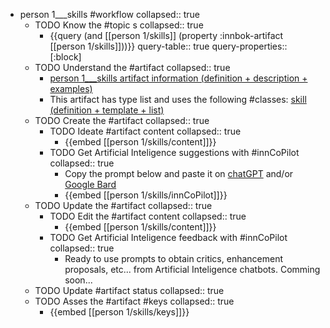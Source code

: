
- person 1___skills #workflow
   collapsed:: true
  - TODO Know the #topic s
    collapsed:: true
    - {{query (and [[person 1/skills]] (property :innbok-artifact [[person 1/skills]]))}}
      query-table:: true
      query-properties:: [:block]
  - TODO Understand the #artifact
    collapsed:: true
    - [person 1___skills artifact information (definition + description + examples)](https://go.innbok.com/#/page/innBoK%2Fperson-%28id%29%2Fskills%2Finfo)
    - This artifact has type list and uses the following #classes: [skill (definition + template + list)](https://go.innbok.com/#/page/innBoK%2Fclass%2Fskill)
  - TODO Create the #artifact
     collapsed:: true
    - TODO Ideate #artifact content
      collapsed:: true
      - {{embed [[person 1/skills/content]]}}
    - TODO Get Artificial Inteligence suggestions with #innCoPilot
      collapsed:: true
      - Copy the prompt below and paste it on [chatGPT](https://chat.openai.com) and/or [Google Bard](https://bard.google.com/chat)
      - {{embed [[person 1/skills/innCoPilot]]}}
  - TODO Update the #artifact
    collapsed:: true
    - TODO Edit the #artifact content
     collapsed:: true
      - {{embed [[person 1/skills/content]]}}
    - TODO Get Artificial Inteligence feedback with #innCoPilot
      collapsed:: true
      - Ready to use prompts to obtain critics, enhancement proposals, etc... from Artificial Inteligence chatbots. Comming soon...
  - TODO Update #artifact status
    collapsed:: true
  - TODO Asses the #artifact #keys
    collapsed:: true
    - {{embed [[person 1/skills/keys]]}}



